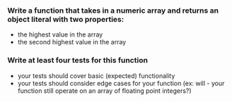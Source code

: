 ### Write a function that takes in a numeric array and returns an object literal with two properties:

- the highest value in the array
- the second highest value in the array

### Write at least four tests for this function

- your tests should cover basic (expected) functionality
- your tests should consider edge cases for your function (ex: will - your function still operate on an array of floating point integers?)